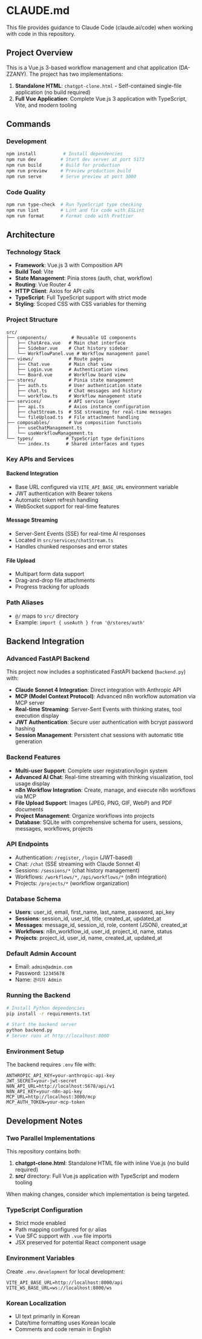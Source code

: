 # CLAUDE.md

This file provides guidance to Claude Code (claude.ai/code) when working with code in this repository.

## Project Overview

This is a Vue.js 3-based workflow management and chat application (DA-ZZANY). The project has two implementations:
1. **Standalone HTML**: `chatgpt-clone.html` - Self-contained single-file application (no build required)
2. **Full Vue Application**: Complete Vue.js 3 application with TypeScript, Vite, and modern tooling

## Commands

### Development
```bash
npm install          # Install dependencies
npm run dev         # Start dev server at port 5173
npm run build       # Build for production
npm run preview     # Preview production build
npm run serve       # Serve preview at port 3000
```

### Code Quality
```bash
npm run type-check  # Run TypeScript type checking
npm run lint        # Lint and fix code with ESLint
npm run format      # Format code with Prettier
```

## Architecture

### Technology Stack
- **Framework**: Vue.js 3 with Composition API
- **Build Tool**: Vite
- **State Management**: Pinia stores (auth, chat, workflow)
- **Routing**: Vue Router 4
- **HTTP Client**: Axios for API calls
- **TypeScript**: Full TypeScript support with strict mode
- **Styling**: Scoped CSS with CSS variables for theming

### Project Structure
```
src/
├── components/         # Reusable UI components
│   ├── ChatArea.vue   # Main chat interface
│   ├── Sidebar.vue    # Chat history sidebar
│   └── WorkflowPanel.vue # Workflow management panel
├── views/             # Route pages  
│   ├── Chat.vue       # Main chat view
│   ├── Login.vue      # Authentication views
│   └── Board.vue      # Workflow board view
├── stores/            # Pinia state management
│   ├── auth.ts        # User authentication state
│   ├── chat.ts        # Chat messages and history
│   └── workflow.ts    # Workflow management state
├── services/          # API service layer
│   ├── api.ts         # Axios instance configuration
│   ├── chatStream.ts  # SSE streaming for real-time messages
│   └── fileUpload.ts  # File attachment handling
├── composables/       # Vue composition functions
│   ├── useChatManagement.ts
│   └── useWorkflowManagement.ts
└── types/            # TypeScript type definitions
    └── index.ts      # Shared interfaces and types
```

### Key APIs and Services

#### Backend Integration
- Base URL configured via `VITE_API_BASE_URL` environment variable
- JWT authentication with Bearer tokens
- Automatic token refresh handling
- WebSocket support for real-time features

#### Message Streaming
- Server-Sent Events (SSE) for real-time AI responses
- Located in `src/services/chatStream.ts`
- Handles chunked responses and error states

#### File Upload
- Multipart form data support
- Drag-and-drop file attachments
- Progress tracking for uploads

### Path Aliases
- `@/` maps to `src/` directory
- Example: `import { useAuth } from '@/stores/auth'`

## Backend Integration

### Advanced FastAPI Backend
This project now includes a sophisticated FastAPI backend (`backend.py`) with:
- **Claude Sonnet 4 Integration**: Direct integration with Anthropic API
- **MCP (Model Context Protocol)**: Advanced n8n workflow automation via MCP server
- **Real-time Streaming**: Server-Sent Events with thinking states, tool execution display
- **JWT Authentication**: Secure user authentication with bcrypt password hashing
- **Session Management**: Persistent chat sessions with automatic title generation

### Backend Features
- **Multi-user Support**: Complete user registration/login system
- **Advanced AI Chat**: Real-time streaming with thinking visualization, tool usage display
- **n8n Workflow Integration**: Create, manage, and execute n8n workflows via MCP
- **File Upload Support**: Images (JPEG, PNG, GIF, WebP) and PDF documents
- **Project Management**: Organize workflows into projects
- **Database**: SQLite with comprehensive schema for users, sessions, messages, workflows, projects

### API Endpoints
- Authentication: `/register`, `/login` (JWT-based)
- Chat: `/chat` (SSE streaming with Claude Sonnet 4)
- Sessions: `/sessions/*` (chat history management)
- Workflows: `/workflows/*`, `/api/workflows/*` (n8n integration)
- Projects: `/projects/*` (workflow organization)

### Database Schema
- **Users**: user_id, email, first_name, last_name, password, api_key
- **Sessions**: session_id, user_id, title, created_at, updated_at
- **Messages**: message_id, session_id, role, content (JSON), created_at
- **Workflows**: n8n_workflow_id, user_id, project_id, name, status
- **Projects**: project_id, user_id, name, created_at, updated_at

### Default Admin Account
- Email: `admin@admin.com`
- Password: `12345678`
- Name: `관리자 Admin`

### Running the Backend
```bash
# Install Python dependencies
pip install -r requirements.txt

# Start the backend server
python backend.py
# Server runs at http://localhost:8000
```

### Environment Setup
The backend requires `.env` file with:
```env
ANTHROPIC_API_KEY=your-anthropic-api-key
JWT_SECRET=your-jwt-secret
N8N_API_URL=http://localhost:5678/api/v1
N8N_API_KEY=your-n8n-api-key
MCP_URL=http://localhost:3000/mcp
MCP_AUTH_TOKEN=your-mcp-token
```

## Development Notes

### Two Parallel Implementations
This repository contains both:
1. **chatgpt-clone.html**: Standalone HTML file with inline Vue.js (no build required)
2. **src/** directory: Full Vue.js application with TypeScript and modern tooling

When making changes, consider which implementation is being targeted.

### TypeScript Configuration
- Strict mode enabled
- Path mapping configured for `@/` alias
- Vue SFC support with `.vue` file imports
- JSX preserved for potential React component usage

### Environment Variables
Create `.env.development` for local development:
```env
VITE_API_BASE_URL=http://localhost:8000/api
VITE_WS_BASE_URL=ws://localhost:8000/ws
```

### Korean Localization
- UI text primarily in Korean
- Date/time formatting uses Korean locale
- Comments and code remain in English